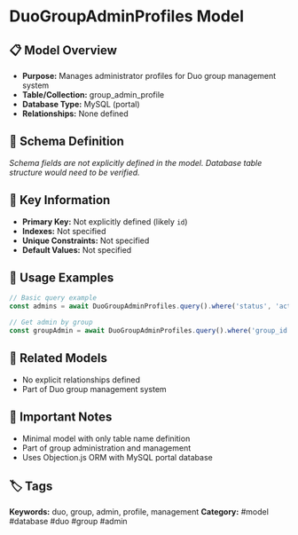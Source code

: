 # DuoGroupAdminProfiles Model

## 📋 Model Overview
- **Purpose:** Manages administrator profiles for Duo group management system
- **Table/Collection:** group_admin_profile
- **Database Type:** MySQL (portal)
- **Relationships:** None defined

## 🔧 Schema Definition
*Schema fields are not explicitly defined in the model. Database table structure would need to be verified.*

## 🔑 Key Information
- **Primary Key:** Not explicitly defined (likely `id`)
- **Indexes:** Not specified
- **Unique Constraints:** Not specified
- **Default Values:** Not specified

## 📝 Usage Examples
```javascript
// Basic query example
const admins = await DuoGroupAdminProfiles.query().where('status', 'active');

// Get admin by group
const groupAdmin = await DuoGroupAdminProfiles.query().where('group_id', 123);
```

## 🔗 Related Models
- No explicit relationships defined
- Part of Duo group management system

## 📌 Important Notes
- Minimal model with only table name definition
- Part of group administration and management
- Uses Objection.js ORM with MySQL portal database

## 🏷️ Tags
**Keywords:** duo, group, admin, profile, management
**Category:** #model #database #duo #group #admin